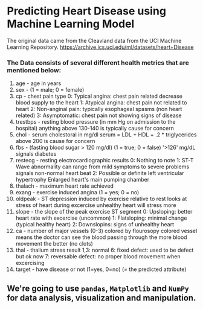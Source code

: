 # Predicting Heart Disease using Machine Learning Model

The original data came from the Cleavland data from the UCI Machine Learning Repository. https://archive.ics.uci.edu/ml/datasets/heart+Disease

### The Data consists of several different health metrics that are mentioned below:

1. age - age in years
2. sex - (1 = male; 0 = female)
3. cp - chest pain type
   0: Typical angina: chest pain related decrease blood supply to the heart
   1: Atypical angina: chest pain not related to heart
   2: Non-anginal pain: typically esophageal spasms (non heart related)
   3: Asymptomatic: chest pain not showing signs of disease
4. trestbps - resting blood pressure (in mm Hg on admission to the hospital) anything above 130-140 is typically cause for concern
5. chol - serum cholestoral in mg/dl
   serum = LDL + HDL + .2 \* triglycerides
   above 200 is cause for concern
6. fbs - (fasting blood sugar > 120 mg/dl) (1 = true; 0 = false)
   '>126' mg/dL signals diabetes
7. restecg - resting electrocardiographic results
   0: Nothing to note
   1: ST-T Wave abnormality
   can range from mild symptoms to severe problems
   signals non-normal heart beat
   2: Possible or definite left ventricular hypertrophy
   Enlarged heart's main pumping chamber
8. thalach - maximum heart rate achieved
9. exang - exercise induced angina (1 = yes; 0 = no)
10. oldpeak - ST depression induced by exercise relative to rest looks at stress of heart during excercise unhealthy heart will stress more
11. slope - the slope of the peak exercise ST segment
    0: Upsloping: better heart rate with excercise (uncommon)
    1: Flatsloping: minimal change (typical healthy heart)
    2: Downslopins: signs of unhealthy heart
12. ca - number of major vessels (0-3) colored by flourosopy
    colored vessel means the doctor can see the blood passing through
    the more blood movement the better (no clots)
13. thal - thalium stress result
    1,3: normal
    6: fixed defect: used to be defect but ok now
    7: reversable defect: no proper blood movement when excercising
14. target - have disease or not (1=yes, 0=no) (= the predicted attribute)

## We're going to use `pandas`, `Matplotlib` and `NumPy` for data analysis, visualization and manipulation.

